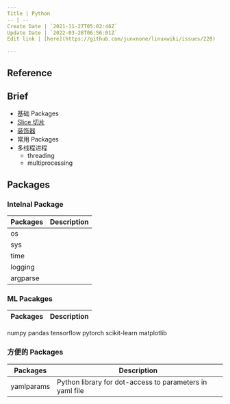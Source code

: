 ```yaml
---
Title | Python
-- | --
Create Date | `2021-11-27T05:02:46Z`
Update Date | `2022-03-28T06:56:01Z`
Edit link | [here](https://github.com/junxnone/linuxwiki/issues/228)

---
```

## Reference

## Brief 
- 基础 Packages
- [Slice 切片](/Python_slice)
- [装饰器](/Python_decorator)
- 常用 Packages
- 多线程进程
  - threading
  - multiprocessing


## Packages

### Intelnal Package

Packages | Description
-- | --
os |
sys |
time |
logging |
argparse |


### ML Pacakges

Packages | Description
-- | --
numpy
pandas
tensorflow
pytorch
scikit-learn
matplotlib



 
### 方便的 Packages

Packages | Description
-- | --
yamlparams | Python library for dot-access to parameters in yaml file

